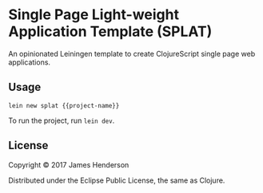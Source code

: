 # Single Page Light-weight Application Template (SPLAT)

An opinionated Leiningen template to create ClojureScript single page web applications.

## Usage

    lein new splat {{project-name}}

To run the project, run `lein dev`.

## License

Copyright © 2017 James Henderson

Distributed under the Eclipse Public License, the same as Clojure.
